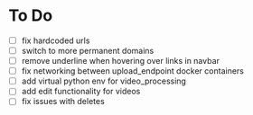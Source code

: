 # To Do

- [ ] fix hardcoded urls
- [ ] switch to more permanent domains
- [ ] remove underline when hovering over links in navbar
- [ ] fix networking between upload_endpoint docker containers
- [ ] add virtual python env for video_processing
- [ ] add edit functionality for videos
- [ ] fix issues with deletes
